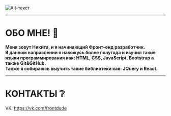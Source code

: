  ![Alt-текст](https://sun9-16.userapi.com/impg/DACufibDnGtgAsogNyXZ79_TZkBLC2JqV3Df8g/lGMNluFzjUs.jpg?size=1590x401&quality=96&sign=cff6d2321f413fe24a59e24832bbb9d9&type=album "Орк")
___
# ОБО МНЕ! :speech_balloon:
**Меня зовут Никита, и я начинающий Фронт-енд разработчик. <br/>
В данном направлении я нахожусь более полугода и изучил такие языки программирования как: HTML, CSS, JavaScript, Bootstrap а также Git&GitHub.  <br/>
Также я собираюсь выучить такие библиотеки как: JQuery и React.**
___
# КОНТАКТЫ :grey_question:
VK: https://vk.com/frontdude  <br/>
